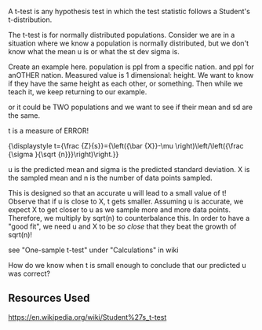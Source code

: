 









A t-test is any hypothesis test in which the test statistic follows a Student's t-distribution.


The t-test is for normally distributed populations.  Consider we are in a situation where we know a population is normally distributed, but we don't know what the mean u is or what the st dev sigma is.

Create an example here.  population is ppl from a specific nation.  and ppl for anOTHER nation.  Measured value is 1 dimensional: height.  We want to know if they have the same height as each other, or something.  Then while we teach it, we keep returning to our example.

or it could be TWO populations and we want to see if their mean and sd are the same.


t is a measure of ERROR!


{\displaystyle t={\frac {Z}{s}}={\left({\bar {X}}-\mu \right)\left/\left({\frac {\sigma }{\sqrt {n}}}\right)\right.}}


u is the predicted mean and sigma is the predicted standard deviation.  X is the sampled mean and n is the number of data points sampled.

This is designed so that an accurate u will lead to a small value of t!  Observe that if u is close to X, t gets smaller.  Assuming u is accurate, we expect X to get closer to u as we sample more and more data points.  Therefore, we multiply by sqrt(n) to counterbalance this.  In order to have a "good fit", we need u and X to be *so close* that they beat the growth of sqrt(n)!


see "One-sample t-test" under "Calculations" in wiki

How do we know when t is small enough to conclude that our predicted u was correct?



Resources Used
-------------------
https://en.wikipedia.org/wiki/Student%27s_t-test

